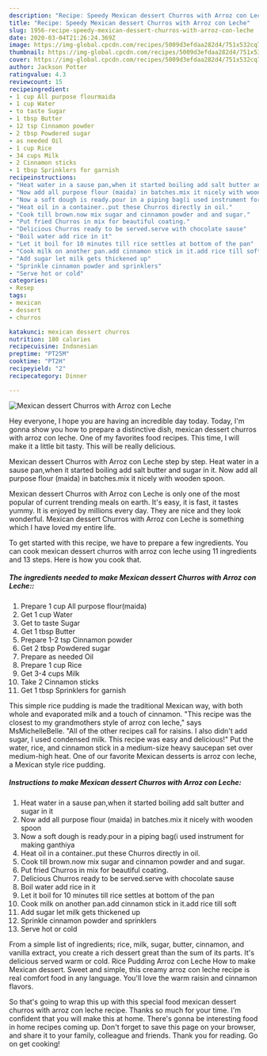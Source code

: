 ```yaml
---
description: "Recipe: Speedy Mexican dessert Churros with Arroz con Leche"
title: "Recipe: Speedy Mexican dessert Churros with Arroz con Leche"
slug: 1956-recipe-speedy-mexican-dessert-churros-with-arroz-con-leche
date: 2020-03-04T21:26:24.369Z
image: https://img-global.cpcdn.com/recipes/5009d3efdaa282d4/751x532cq70/mexican-dessert-churros-with-arroz-con-leche-recipe-main-photo.jpg
thumbnail: https://img-global.cpcdn.com/recipes/5009d3efdaa282d4/751x532cq70/mexican-dessert-churros-with-arroz-con-leche-recipe-main-photo.jpg
cover: https://img-global.cpcdn.com/recipes/5009d3efdaa282d4/751x532cq70/mexican-dessert-churros-with-arroz-con-leche-recipe-main-photo.jpg
author: Jackson Potter
ratingvalue: 4.3
reviewcount: 15
recipeingredient:
- 1 cup All purpose flourmaida
- 1 cup Water
- to taste Sugar
- 1 tbsp Butter
- 12 tsp Cinnamon powder
- 2 tbsp Powdered sugar
- as needed Oil
- 1 cup Rice
- 34 cups Milk
- 2 Cinnamon sticks
- 1 tbsp Sprinklers for garnish
recipeinstructions:
- "Heat water in a sause pan,when it started boiling add salt butter and sugar in it"
- "Now add all purpose flour (maida) in batches.mix it nicely with wooden spoon"
- "Now a soft dough is ready.pour in a piping bag(i used instrument for making ganthiya"
- "Heat oil in a container..put these Churros directly in oil."
- "Cook till brown.now mix sugar and cinnamon powder and and sugar."
- "Put fried Churros in mix for beautiful coating."
- "Delicious Churros ready to be served.serve with chocolate sause"
- "Boil water add rice in it"
- "Let it boil for 10 minutes till rice settles at bottom of the pan"
- "Cook milk on another pan.add cinnamon stick in it.add rice till soft"
- "Add sugar let milk gets thickened up"
- "Sprinkle cinnamon powder and sprinklers"
- "Serve hot or cold"
categories:
- Resep
tags:
- mexican
- dessert
- churros

katakunci: mexican dessert churros
nutrition: 180 calories
recipecuisine: Indonesian
preptime: "PT25M"
cooktime: "PT2H"
recipeyield: "2"
recipecategory: Dinner

---
```



![Mexican dessert Churros with Arroz con Leche](https://img-global.cpcdn.com/recipes/5009d3efdaa282d4/751x532cq70/mexican-dessert-churros-with-arroz-con-leche-recipe-main-photo.jpg)

Hey everyone, I hope you are having an incredible day today. Today, I'm gonna show you how to prepare a distinctive dish, mexican dessert churros with arroz con leche. One of my favorites food recipes. This time, I will make it a little bit tasty. This will be really delicious.

Mexican dessert Churros with Arroz con Leche step by step. Heat water in a sause pan,when it started boiling add salt butter and sugar in it. Now add all purpose flour (maida) in batches.mix it nicely with wooden spoon.

Mexican dessert Churros with Arroz con Leche is only one of the most popular of current trending meals on earth. It's easy, it is fast, it tastes yummy. It is enjoyed by millions every day. They are nice and they look wonderful. Mexican dessert Churros with Arroz con Leche is something which I have loved my entire life.


To get started with this recipe, we have to prepare a few ingredients. You can cook mexican dessert churros with arroz con leche using 11 ingredients and 13 steps. Here is how you cook that.

##### The ingredients needed to make Mexican dessert Churros with Arroz con Leche::

1. Prepare 1 cup All purpose flour(maida)
1. Get 1 cup Water
1. Get to taste Sugar
1. Get 1 tbsp Butter
1. Prepare 1-2 tsp Cinnamon powder
1. Get 2 tbsp Powdered sugar
1. Prepare as needed Oil
1. Prepare 1 cup Rice
1. Get 3-4 cups Milk
1. Take 2 Cinnamon sticks
1. Get 1 tbsp Sprinklers for garnish


This simple rice pudding is made the traditional Mexican way, with both whole and evaporated milk and a touch of cinnamon. &#34;This recipe was the closest to my grandmothers style of arroz con leche,&#34; says MsMichelleBelle. &#34;All of the other recipes call for raisins. I also didn&#39;t add sugar, I used condensed milk. This recipe was easy and delicious!&#34; Put the water, rice, and cinnamon stick in a medium-size heavy saucepan set over medium-high heat. One of our favorite Mexican desserts is arroz con leche, a Mexican style rice pudding. 

##### Instructions to make Mexican dessert Churros with Arroz con Leche:

1. Heat water in a sause pan,when it started boiling add salt butter and sugar in it
1. Now add all purpose flour (maida) in batches.mix it nicely with wooden spoon
1. Now a soft dough is ready.pour in a piping bag(i used instrument for making ganthiya
1. Heat oil in a container..put these Churros directly in oil.
1. Cook till brown.now mix sugar and cinnamon powder and and sugar.
1. Put fried Churros in mix for beautiful coating.
1. Delicious Churros ready to be served.serve with chocolate sause
1. Boil water add rice in it
1. Let it boil for 10 minutes till rice settles at bottom of the pan
1. Cook milk on another pan.add cinnamon stick in it.add rice till soft
1. Add sugar let milk gets thickened up
1. Sprinkle cinnamon powder and sprinklers
1. Serve hot or cold


From a simple list of ingredients; rice, milk, sugar, butter, cinnamon, and vanilla extract, you create a rich dessert great than the sum of its parts. It&#39;s delicious served warm or cold. Rice Pudding Arroz con Leche How to make Mexican dessert. Sweet and simple, this creamy arroz con leche recipe is real comfort food in any language. You&#39;ll love the warm raisin and cinnamon flavors. 

So that's going to wrap this up with this special food mexican dessert churros with arroz con leche recipe. Thanks so much for your time. I'm confident that you will make this at home. There's gonna be interesting food in home recipes coming up. Don't forget to save this page on your browser, and share it to your family, colleague and friends. Thank you for reading. Go on get cooking!
